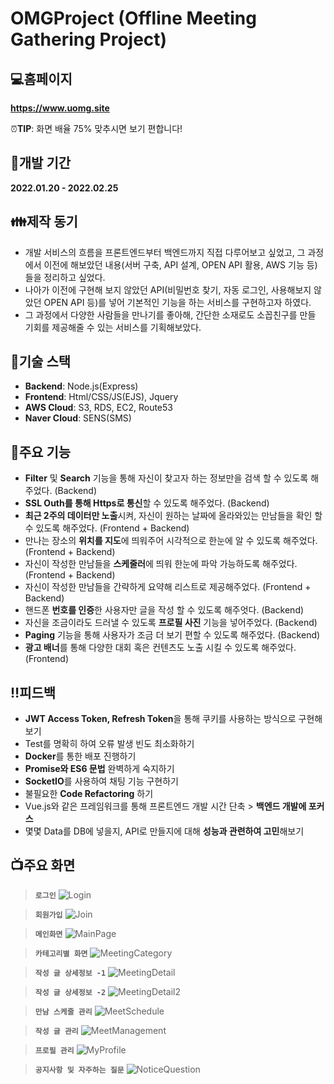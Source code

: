 # OMGProject (Offline Meeting Gathering Project)

## :computer:홈페이지

**https://www.uomg.site**

:alarm_clock:**TIP**: 화면 배율 75% 맞추시면 보기 편합니다!

## :date:개발 기간
**2022.01.20 - 2022.02.25**

## :family:제작 동기

- 개발 서비스의 흐름을 프론트엔드부터 백엔드까지 직접 다루어보고 싶었고, 그 과정에서 이전에 해보았던 내용(서버 구축, API 설계, OPEN API 활용, AWS 기능 등)들을 정리하고 싶었다.
- 나아가 이전에 구현해 보지 않았던 API(비밀번호 찾기, 자동 로그인, 사용해보지 않았던 OPEN API 등)를 넣어 기본적인 기능을 하는 서비스를 구현하고자 하였다.
- 그 과정에서 다양한 사람들을 만나기를 좋아해, 간단한 소재로도 소꼽친구를 만들 기회를 제공해줄 수 있는 서비스를 기획해보았다.

## :wrench:기술 스택

- **Backend**: Node.js(Express)
- **Frontend**: Html/CSS/JS(EJS), Jquery
- **AWS Cloud**: S3, RDS, EC2, Route53
- **Naver Cloud**: SENS(SMS)

## :book:주요 기능

- **Filter** 및 **Search** 기능을 통해 자신이 찾고자 하는 정보만을 검색 할 수 있도록 해주었다. (Backend)
- **SSL Outh를 통해 Https로 통신**할 수 있도록 해주었다. (Backend)
- **최근 2주의 데이터만 노출**시켜, 자신이 원하는 날짜에 올라와있는 만남들을 확인 할 수 있도록 해주었다. (Frontend + Backend)
- 만나는 장소의 **위치를 지도**에 띄워주어 시각적으로 한눈에 알 수 있도록 해주었다. (Frontend + Backend)
- 자신이 작성한 만남들을 **스케줄러**에 띄워 한눈에 파악 가능하도록 해주었다. (Frontend + Backend)
- 자신이 작성한 만남들을 간략하게 요약해 리스트로 제공해주었다. (Frontend + Backend)
- 핸드폰 **번호를 인증**한 사용자만 글을 작성 할 수 있도록 해주엇다. (Backend)
- 자신을 조금이라도 드러낼 수 있도록 **프로필 사진** 기능을 넣어주었다. (Backend)
- **Paging** 기능을 통해 사용자가 조금 더 보기 편할 수 있도록 해주었다. (Backend)
- **광고 배너**를 통해 다양한 대회 혹은 컨텐츠도 노출 시킬 수 있도록 해주었다. (Frontend)

## :bangbang:피드백

- **JWT Access Token, Refresh Token**을 통해 쿠키를 사용하는 방식으로 구현해보기
- Test를 명확히 하여 오류 발생 빈도 최소화하기
- **Docker**를 통한 배포 진행하기
- **Promise와 ES6 문법** 완벽하게 숙지하기
- **SocketIO**를 사용하여 채팅 기능 구현하기
- 불필요한 **Code Refactoring** 하기
- Vue.js와 같은 프레임워크를 통해 프론트엔드 개발 시간 단축 > **백엔드 개발에 포커스**
- 몇몇 Data를 DB에 넣을지, API로 만들지에 대해 **성능과 관련하여 고민**해보기

## :tv:주요 화면

> **`로그인`**
![Login](https://user-images.githubusercontent.com/75744297/155801314-4610b09b-8c40-4131-ae87-9a1f65de6939.PNG)

> **`회원가입`**
![Join](https://user-images.githubusercontent.com/75744297/155802239-44b83cf0-904e-4999-bb98-543e2c57835d.PNG)

> **`메인화면`**
![MainPage](https://user-images.githubusercontent.com/75744297/155799465-2f1cfe97-f0d3-4cc8-9a12-32158920f0f9.PNG)

> **`카테고리별 화면`**
![MeetingCategory](https://user-images.githubusercontent.com/75744297/155800851-1becac55-1005-47e9-b6f3-88affffc5494.PNG)

> **`작성 글 상세정보 -1`**
![MeetingDetail](https://user-images.githubusercontent.com/75744297/155799735-cbbe4863-ff62-465c-8d96-5883b82ea82c.PNG)

> **`작성 글 상세정보 -2`**
![MeetingDetail2](https://user-images.githubusercontent.com/75744297/155801145-9e66c6ca-4ba2-4f4f-9f73-dd1969466522.PNG)

> **`만남 스케줄 관리`**
![MeetSchedule](https://user-images.githubusercontent.com/75744297/155799977-2c718ddb-f36f-49c6-ba70-600aa4e9f147.PNG)

> **`작성 글 관리`**
![MeetManagement](https://user-images.githubusercontent.com/75744297/155800125-e711e04d-7844-49fe-91e6-76418f26df9c.PNG)

> **`프로필 관리`**
![MyProfile](https://user-images.githubusercontent.com/75744297/155800622-f048cb9f-fb39-4c8a-9bbf-ca414fe4938f.PNG)

> **`공지사항 및 자주하는 질문`**
![NoticeQuestion](https://user-images.githubusercontent.com/75744297/155800999-e60fdff4-28f1-47fe-9dc0-1782cc429747.PNG)
